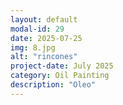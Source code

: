 ```yaml
---
layout: default
modal-id: 29
date: 2025-07-25
img: 8.jpg
alt: "rincones"
project-date: July 2025
category: Oil Painting
description: "Oleo"
---
```

